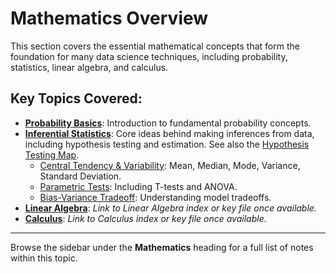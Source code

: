 # Mathematics Overview

This section covers the essential mathematical concepts that form the foundation for many data science techniques, including probability, statistics, linear algebra, and calculus.

## Key Topics Covered:

*   **[Probability Basics](./01%20Probability/Basic.md)**: Introduction to fundamental probability concepts.
*   **[Inferential Statistics](./02%20Inferential%20statistics/001%20Inferential%20Statistics.md)**: Core ideas behind making inferences from data, including hypothesis testing and estimation. See also the [Hypothesis Testing Map](./02%20Inferential%20statistics/maps/hyp_testing_map.excalidraw.svg).
    *   [Central Tendency & Variability](./02%20Inferential%20statistics/01%20The%20Basics/Measures%20of%20central%20tendency/Central%20Tendency.md): Mean, Median, Mode, Variance, Standard Deviation.
    *   [Parametric Tests](./02%20Inferential%20statistics/parametric%20tests/Parametric%20Tests.md): Including T-tests and ANOVA.
    *   [Bias-Variance Tradeoff](./02%20Inferential%20statistics/Tradeoffs/Tradeoffs.md): Understanding model tradeoffs.
*   **[Linear Algebra](./03%20Linear%20Algebra/)**: *Link to Linear Algebra index or key file once available.*
*   **[Calculus](./04%20Calculus/)**: *Link to Calculus index or key file once available.*

---

Browse the sidebar under the **Mathematics** heading for a full list of notes within this topic.